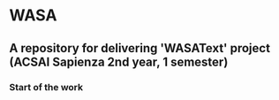 # WASA
## A repository for delivering 'WASAText' project (ACSAI Sapienza 2nd year, 1 semester)
### Start of the work 
